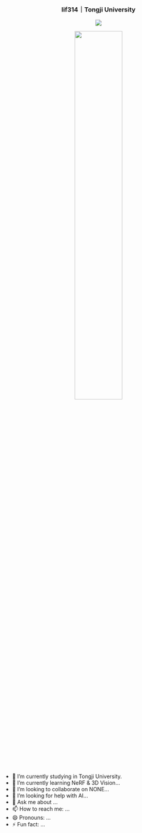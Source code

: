 <p align="center">
  <h3 align="center">lif314｜Tongji University</h3>
</p>

<p align = "center">
  <img src="https://github-readme-stats-git-masterrstaa-rickstaa.vercel.app/api?username=lif314&count_private=true&show_icons=true&hide_border=true&bg_color=25,050A27,4A54BC&title_color=ffffff&text_color=cccccc&icon_color=4A54BC&border_radius=5" />
</p>
  
<p align = "center">
  <img src="https://github-profile-trophy.vercel.app/?username=lif314&column=5&row=1&no-bg=false&margin-w=10&no-frame=false" width="50%" />
</p>

<!-- <p href="https://github.com/anuraghazra/github-readme-stats" align="center">
  <img align="center" src="https://github-readme-stats.vercel.app/api/top-langs/?username=lif314&layout=compact&theme=tokyonight" />
</p> -->

- 🔭 I’m currently studying in Tongji University.
- 🌱 I’m currently learning NeRF & 3D Vision...
- 👯 I’m looking to collaborate on NONE...
- 🤔 I’m looking for help with AI...
- 💬 Ask me about ...
- 📫 How to reach me: ...
- 😄 Pronouns: ...
- ⚡ Fun fact: ...
